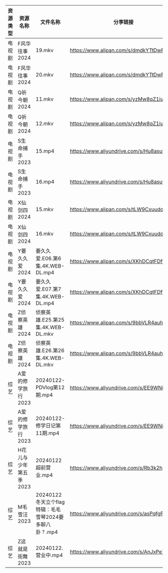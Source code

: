 | 资源类型 | 资源名称          | 文件名称                                  | 分享链接                                      | 更新时间                |
| ---- | ------------- | ------------------------------------- | ----------------------------------------- | ------------------- |
| 电视剧  | F风华往事2024     | 19.mkv                                | https://www.alipan.com/s/dmdkYTtDwPZ      | 2024-01-23 10:08:08 |
| 电视剧  | F风华往事2024     | 20.mkv                                | https://www.alipan.com/s/dmdkYTtDwPZ      | 2024-01-23 10:08:08 |
| 电视剧  | Q祈今朝2024      | 11.mkv                                | https://www.alipan.com/s/yzMw8qZ1iup      | 2024-01-23 10:08:11 |
| 电视剧  | Q祈今朝2024      | 12.mkv                                | https://www.alipan.com/s/yzMw8qZ1iup      | 2024-01-23 10:08:11 |
| 电视剧  | S生命捕手2023     | 15.mp4                                | https://www.aliyundrive.com/s/Hu8asutVp75 | 2024-01-23 10:05:08 |
| 电视剧  | S生命捕手2023     | 16.mp4                                | https://www.aliyundrive.com/s/Hu8asutVp75 | 2024-01-23 10:05:08 |
| 电视剧  | X仙剑四2024      | 15.mkv                                | https://www.alipan.com/s/tLW9CxuudoU      | 2024-01-23 10:08:13 |
| 电视剧  | X仙剑四2024      | 16.mkv                                | https://www.alipan.com/s/tLW9CxuudoU      | 2024-01-23 10:08:13 |
| 电视剧  | Y要久久爱2024     | 要久久爱.E06.第6集.4K.WEB-DL.mp4            | https://www.alipan.com/s/XKhDCqtFDft      | 2024-01-23 10:05:12 |
| 电视剧  | Y要久久爱2024     | 要久久爱.E07.第7集.4K.WEB-DL.mp4            | https://www.alipan.com/s/XKhDCqtFDft      | 2024-01-23 10:05:12 |
| 电视剧  | Z侦察英雄2024     | 侦察英雄.E25.第25集.4K.WEB-DL.mkv           | https://www.alipan.com/s/9bbVLR4auhS      | 2024-01-23 21:08:03 |
| 电视剧  | Z侦察英雄2024     | 侦察英雄.E26.第26集.4K.WEB-DL.mkv           | https://www.alipan.com/s/9bbVLR4auhS      | 2024-01-23 21:08:03 |
| 综艺   | A爱的修学旅行2023   | 20240122-PDVlog第12期.mp4               | https://www.aliyundrive.com/s/EE9WNi94Ftz | 2024-01-23 10:05:19 |
| 综艺   | A爱的修学旅行2023   | 20240122-修学日记第11期.mp4                 | https://www.aliyundrive.com/s/EE9WNi94Ftz | 2024-01-23 10:05:19 |
| 综艺   | H花儿与少年第五季2023 | 20240122超前营业.mp4                      | https://www.aliyundrive.com/s/Rb3k2hgSjHJ | 2024-01-23 10:05:29 |
| 综艺   | M毛雪汪2023      | 20240122冬天立个flag特辑：毛毛雪琴2024要多聊八卦？.mp4 | https://www.aliyundrive.com/s/asPqfgPRqAg | 2024-01-23 10:05:45 |
| 综艺   | Z这就是街舞2023    | 20240122.营业中.mp4                      | https://www.aliyundrive.com/s/AnJxPe7Xdci | 2024-01-23 10:06:24 |
